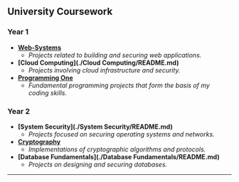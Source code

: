 ## University Coursework

### Year 1

*   **[Web-Systems](./Web-Systems/README.md)**
    *   *Projects related to building and securing web applications.*
*   **[Cloud Computing](./Cloud Computing/README.md)**
    *   *Projects involving cloud infrastructure and security.*
*   **[Programming One](./Programming-One/README.md)**
    *   *Fundamental programming projects that form the basis of my coding skills.*

### Year 2

*   **[System Security](./System Security/README.md)**
    *   *Projects focused on securing operating systems and networks.*
*   **[Cryptography](./Cryptography/README.md)**
    *   *Implementations of cryptographic algorithms and protocols.*
*   **[Database Fundamentals](./Database Fundamentals/README.md)**
    *   *Projects on designing and securing databases.*

---
